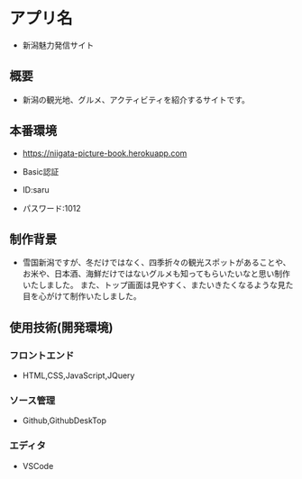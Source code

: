 # アプリ名
- 新潟魅力発信サイト

## 概要

- 新潟の観光地、グルメ、アクティビティを紹介するサイトです。

## 本番環境

- https://niigata-picture-book.herokuapp.com

- Basic認証
- ID:saru
- パスワード:1012

## 制作背景

- 雪国新潟ですが、冬だけではなく、四季折々の観光スポットがあることや、お米や、日本酒、海鮮だけではないグルメも知ってもらいたいなと思い制作いたしました。
また、トップ画面は見やすく、またいきたくなるような見た目を心がけて制作いたしました。

## 使用技術(開発環境)

### フロントエンド
- HTML,CSS,JavaScript,JQuery

### ソース管理
- Github,GithubDeskTop

### エディタ
- VSCode